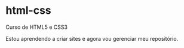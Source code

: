 # html-css

Curso de HTML5 e CSS3

Estou aprendendo a criar sites e agora vou gerenciar meu repositório.
